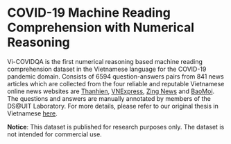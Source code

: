 # COVID-19 Machine Reading Comprehension with Numerical Reasoning

Vi-COVIDQA is the first numerical reasoning based machine reading comprehension dataset in the Vietnamese language for the COVID-19 pandemic domain. Consists of 6594 question-answers pairs from 841 news articles which are collected from the four reliable and reputable Vietnamese online news websites are [Thanhien](https://thanhnien.vn), [VNExpress](https://vnexpress.net/ ), [Zing News](https://zingnews.vn/) and [BaoMoi](https://baomoi.com/). The questions and answers are manually annotated by members of the DS@UIT Laboratory. For more details, please refer to our original thesis in Vietnamese [here](https://drive.google.com/file/d/1vlLQaBiol5s7hsINmtdgQ6BzoApo0a27/view).


**Notice**: This dataset is published for research purposes only. The dataset is not intended for commercial use.

